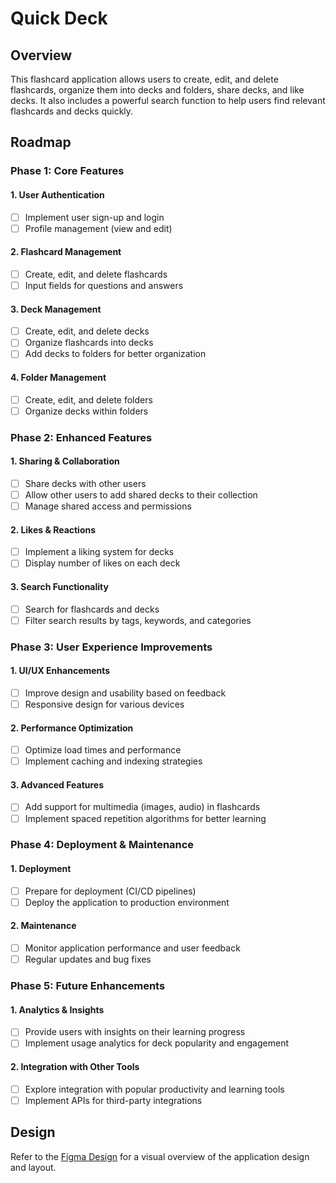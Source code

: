 # Quick Deck

## Overview

This flashcard application allows users to create, edit, and delete flashcards, organize them into decks and folders, share decks, and like decks. It also includes a powerful search function to help users find relevant flashcards and decks quickly.

## Roadmap

### Phase 1: Core Features

#### 1. **User Authentication**
   - [ ] Implement user sign-up and login
   - [ ] Profile management (view and edit)

#### 2. **Flashcard Management**
   - [ ] Create, edit, and delete flashcards
   - [ ] Input fields for questions and answers

#### 3. **Deck Management**
   - [ ] Create, edit, and delete decks
   - [ ] Organize flashcards into decks
   - [ ] Add decks to folders for better organization

#### 4. **Folder Management**
   - [ ] Create, edit, and delete folders
   - [ ] Organize decks within folders

### Phase 2: Enhanced Features

#### 1. **Sharing & Collaboration**
   - [ ] Share decks with other users
   - [ ] Allow other users to add shared decks to their collection
   - [ ] Manage shared access and permissions

#### 2. **Likes & Reactions**
   - [ ] Implement a liking system for decks
   - [ ] Display number of likes on each deck

#### 3. **Search Functionality**
   - [ ] Search for flashcards and decks
   - [ ] Filter search results by tags, keywords, and categories

### Phase 3: User Experience Improvements

#### 1. **UI/UX Enhancements**
   - [ ] Improve design and usability based on feedback
   - [ ] Responsive design for various devices

#### 2. **Performance Optimization**
   - [ ] Optimize load times and performance
   - [ ] Implement caching and indexing strategies

#### 3. **Advanced Features**
   - [ ] Add support for multimedia (images, audio) in flashcards
   - [ ] Implement spaced repetition algorithms for better learning

### Phase 4: Deployment & Maintenance

#### 1. **Deployment**
   - [ ] Prepare for deployment (CI/CD pipelines)
   - [ ] Deploy the application to production environment

#### 2. **Maintenance**
   - [ ] Monitor application performance and user feedback
   - [ ] Regular updates and bug fixes

### Phase 5: Future Enhancements

#### 1. **Analytics & Insights**
   - [ ] Provide users with insights on their learning progress
   - [ ] Implement usage analytics for deck popularity and engagement

#### 2. **Integration with Other Tools**
   - [ ] Explore integration with popular productivity and learning tools
   - [ ] Implement APIs for third-party integrations

## Design

Refer to the [Figma Design](https://www.figma.com/design/4JoVDyvQ6eKbjR36mjCmYg/quick-deck?node-id=0-1&m=dev&t=AaO3mFUxaP8b8uQa-1) for a visual overview of the application design and layout.
